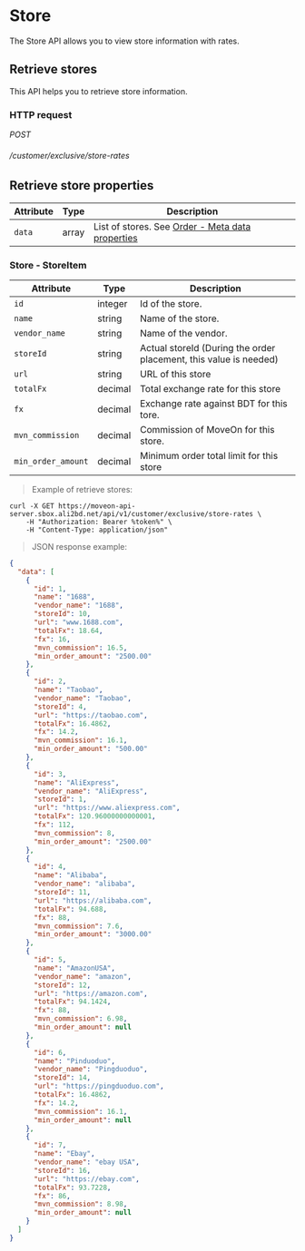# Store #

The Store API allows you to view store information with rates.


## Retrieve stores ##

This API helps you to retrieve store information.

### HTTP request ###

<div class="api-endpoint">
	<div class="endpoint-data">
		<i class="label label-post">POST</i>
		<h6>/customer/exclusive/store-rates</h6>
	</div>
</div>


## Retrieve store properties ##

| Attribute | Type      | Description                                                                     |
|-----------|-----------|---------------------------------------------------------------------------------|
| `data`    | array     | List of stores. See [Order - Meta data properties](#order-meta-data-properties) |

### Store - StoreItem ###

| Attribute          | Type    | Description                                                       |
|--------------------|---------|-------------------------------------------------------------------|
| `id`               | integer | Id of the store.                                                  |
| `name`             | string  | Name of the store.                                                |
| `vendor_name`      | string  | Name of the vendor.                                               |
| `storeId`          | string  | Actual storeId (During the order placement, this value is needed) |
| `url`              | string  | URL of this store                                                 |
| `totalFx`          | decimal | Total exchange rate for this store                                |
| `fx`               | decimal | Exchange rate against BDT for this tore.                          |
| `mvn_commission`   | decimal | Commission of MoveOn for this store.                              |                                      |
| `min_order_amount` | decimal | Minimum order total limit for this store                          |                                      |

> Example of retrieve stores:

```shell
curl -X GET https://moveon-api-server.sbox.ali2bd.net/api/v1/customer/exclusive/store-rates \
	-H "Authorization: Bearer %token%" \
	-H "Content-Type: application/json"
```

> JSON response example:

```json
{
  "data": [
    {
      "id": 1,
      "name": "1688",
      "vendor_name": "1688",
      "storeId": 10,
      "url": "www.1688.com",
      "totalFx": 18.64,
      "fx": 16,
      "mvn_commission": 16.5,
      "min_order_amount": "2500.00"
    },
    {
      "id": 2,
      "name": "Taobao",
      "vendor_name": "Taobao",
      "storeId": 4,
      "url": "https://taobao.com",
      "totalFx": 16.4862,
      "fx": 14.2,
      "mvn_commission": 16.1,
      "min_order_amount": "500.00"
    },
    {
      "id": 3,
      "name": "AliExpress",
      "vendor_name": "AliExpress",
      "storeId": 1,
      "url": "https://www.aliexpress.com",
      "totalFx": 120.96000000000001,
      "fx": 112,
      "mvn_commission": 8,
      "min_order_amount": "2500.00"
    },
    {
      "id": 4,
      "name": "Alibaba",
      "vendor_name": "alibaba",
      "storeId": 11,
      "url": "https://alibaba.com",
      "totalFx": 94.688,
      "fx": 88,
      "mvn_commission": 7.6,
      "min_order_amount": "3000.00"
    },
    {
      "id": 5,
      "name": "AmazonUSA",
      "vendor_name": "amazon",
      "storeId": 12,
      "url": "https://amazon.com",
      "totalFx": 94.1424,
      "fx": 88,
      "mvn_commission": 6.98,
      "min_order_amount": null
    },
    {
      "id": 6,
      "name": "Pinduoduo",
      "vendor_name": "Pingduoduo",
      "storeId": 14,
      "url": "https://pingduoduo.com",
      "totalFx": 16.4862,
      "fx": 14.2,
      "mvn_commission": 16.1,
      "min_order_amount": null
    },
    {
      "id": 7,
      "name": "Ebay",
      "vendor_name": "ebay USA",
      "storeId": 16,
      "url": "https://ebay.com",
      "totalFx": 93.7228,
      "fx": 86,
      "mvn_commission": 8.98,
      "min_order_amount": null
    }
  ]
}
```
